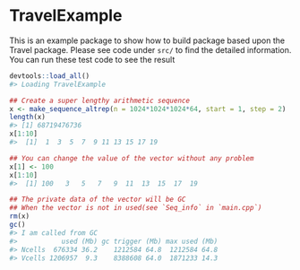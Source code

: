 
<!-- README.md is generated from README.Rmd. Please edit that file -->

# TravelExample

This is an example package to show how to build package based upon the
Travel package. Please see code under `src/` to find the detailed
information. You can run these test code to see the result

``` r
devtools::load_all()
#> Loading TravelExample

## Create a super lengthy arithmetic sequence
x <- make_sequence_altrep(n = 1024*1024*1024*64, start = 1, step = 2)
length(x)
#> [1] 68719476736
x[1:10]
#>  [1]  1  3  5  7  9 11 13 15 17 19

## You can change the value of the vector without any problem
x[1] <- 100
x[1:10]
#>  [1] 100   3   5   7   9  11  13  15  17  19

## The private data of the vector will be GC
## When the vector is not in used(see `Seq_info` in `main.cpp`)
rm(x)
gc()
#> I am called from GC
#>           used (Mb) gc trigger (Mb) max used (Mb)
#> Ncells  676334 36.2    1212584 64.8  1212584 64.8
#> Vcells 1206957  9.3    8388608 64.0  1871233 14.3
```
